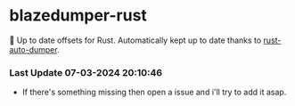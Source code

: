 # blazedumper-rust

🚀 Up to date offsets for Rust. Automatically kept up to date thanks to [rust-auto-dumper](https://github.com/Akandesh/rust-auto-dumper).


### Last Update 07-03-2024 20:10:46
- If there's something missing then open a issue and i'll try to add it asap.